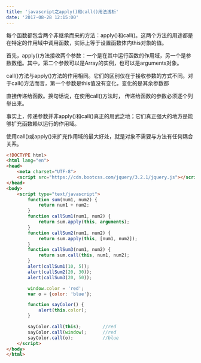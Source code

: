 ```yaml
---
title: 'javascript之apply()和call()用法浅析'
date: '2017-08-28 12:15:00'
---   
```

每个函数都包含两个非继承而来的方法：apply()和call()。这两个方法的用途都是在特定的作用域中调用函数，实际上等于设置函数体内this对象的值。

首先，apply()方法接收两个参数：一个是在其中运行函数的作用域，另一个是参数数组。其中，第二个参数可以是Array的实例，也可以是arguments对象。

call()方法与apply()方法的作用相同。它们的区别仅在于接收参数的方式不同。对于call()方法而言，第一个参数是this值没有变化，变化的是其余参数都

直接传递给函数。换句话说，在使用call()方法时， 传递给函数的参数必须逐个列举出来。

事实上，传递参数并非apply()和call()真正的用武之地；它们真正强大的地方是能够扩充函数赖以运行的作用域。

使用call()或apply()来扩充作用域的最大好处，就是对象不需要与方法有任何耦合关系。

```html
<!DOCTYPE html>
<html lang="en">
<head>
    <meta charset="UTF-8">
    <script src="https://cdn.bootcss.com/jquery/3.2.1/jquery.js"></script>
</head>
<body>
    <script type="text/javascript">
        function sum(num1, num2) {
            return num1 + num2;
        }
        function callSum1(num1, num2) {
            return sum.apply(this, arguments);
        }
        function callSum2(num1, num2) {
            return sum.apply(this, [num1, num2]);
        }
        function callSum3(num1, num2) {
            return sum.call(this, num1, num2);
        }
        alert(callSum1(10, 5));
        alert(callSum2(20, 30));
        alert(callSum3(20, 50));

        window.color = 'red';
        var o = {color: 'blue'};

        function sayColor() {
            alert(this.color);
        }

        sayColor.call(this);        //red
        sayColor.call(window);      //red
        sayColor.call(o);           //blue
    </script>
</body>
</html>
```